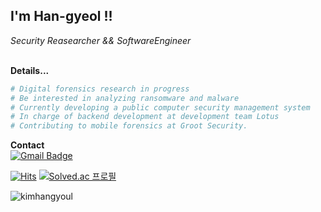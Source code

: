 <h2> I'm Han-gyeol !!</h2>

<p><em>Security Reasearcher && SoftwareEngineer</em></p>
<br>
<b>Details...</b>

```python
# Digital forensics research in progress
# Be interested in analyzing ransomware and malware
# Currently developing a public computer security management system
# In charge of backend development at development team Lotus 
# Contributing to mobile forensics at Groot Security.
```

<b>Contact</b><br> [![Gmail Badge](https://img.shields.io/badge/Gmail-d14836?style=flat-square&logo=Gmail&logoColor=white&link=mailto:gksrufkim100@gmail.com)](mailto:gksrufkim100@gmail.com)<br>

[![Hits](https://hits.seeyoufarm.com/api/count/incr/badge.svg?url=https%3A%2F%2Fgithub.com%2Focxh%2Fhit-counter&count_bg=%2379C83D&title_bg=%23555555&icon=&icon_color=%23E7E7E7&title=hits&edge_flat=false)](https://hits.seeyoufarm.com) [![Solved.ac 프로필](http://mazassumnida.wtf/api/mini/generate_badge?boj=ocxh0)](https://solved.ac/ocxh0)

![kimhangyoul](https://road-to-kaggle-grandmaster.vercel.app/api/simple/kimhangyoul)
